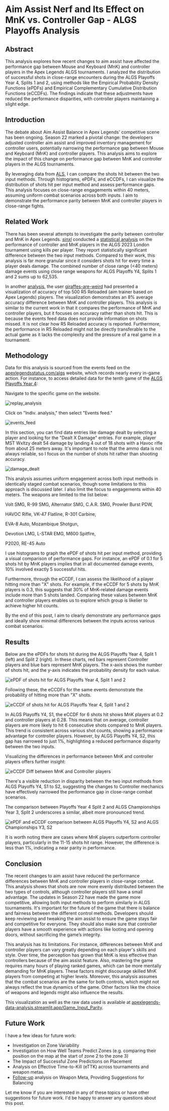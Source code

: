 # Aim Assist Nerf and Its Effect on MnK vs. Controller Gap - ALGS Playoffs Analysis

## Abstract

This analysis explores how recent changes to aim assist have affected the performance gap between Mouse and Keyboard (MnK) and controller players in the Apex Legends ALGS tournaments. I analyzed the distribution of successful shots in close-range encounters during the ALGS Playoffs Year 4, Splits 1 and 2, using methods like the Empirical Probability Density Functions (ePDFs) and Empirical Complementary Cumulative Distribution Functions (eCCDFs). The findings indicate that these adjustments have reduced the performance disparities, with controller players maintaining a slight edge. 

## Introduction

The debate about Aim Assist Balance in Apex Legends' competitive scene has been ongoing. Season 22 marked a pivotal change: the developers adjusted controller aim assist and improved inventory management for controller users, potentially narrowing the performance gap between Mouse and Keyboard (MnK) and controller players. This analysis aims to explore the impact of this change on performance gap between MnK and controller players in the ALGS tournaments. 

By leveraging data from [ALS](https://www.patreon.com/hugodev), I can compare the shots hit between the two input methods. Through histograms, ePDFs, and eCCDFs, I can visualize the distribution of shots hit per input method and assess performance gaps. This analysis focuses on close-range engagements within 40 meters, assuming uniform combat scenarios across both inputs. I aim to demonstrate the performance parity between MnK and controller players in close-range fights. 

## Related Work

There has been several attempts to investigate the parity between controller and MnK in Apex Legends. [_sinxl_](reddit.com/user/_sinxl_) conducted a [statistical analysis](reddit.com/r/CompetitiveApex/comments/10ywjdq/statistical_analysis_of_controllermk_at_algs/) on the performance of controller and MnK players in the ALGS 2023 London tournament using kills per player. They report statistically significant difference between the two input methods. Compared to their work, this analysis is far more granular since it considers shots hit for every time a player deals damage. The combined number of close range (<40 meters) damage events using close range weapons for ALGS Playoffs Y4, Splits 1 and 2 sums up to 62,535. 

In another [analysis](https://www.reddit.com/r/CompetitiveApex/comments/1azzuch/i_charted_out_the_kbm_vs_controller_accuracy_kd/?share_id=RmzGkqlhKSFpDgqNPVz0z), the user [giraffes-are-weird](https://www.reddit.com/user/giraffes-are-weird/) had presented a visualization of accuracy of top 500 R5 Reloaded (aim trainer based on Apex Legends) players. The visualization demonstrates an 8% average accuracy difference between MnK and controller players. This analysis is similar to the current work in that it compares the performance of MnK and controller players, but it focuses on accuracy rather than shots hit. This is because the events feed data does not provide information on shots missed. It is not clear how R5 Reloaded accuracy is reported. Furthermore, the performance in R5 Reloaded might not be directly transferable to the actual game as it lacks the complexity and the pressure of a real game in a tournament. 


## Methodology

Data for this analysis is sourced from the events feed on the [apexlegendsstatus.com/algs](apexlegendsstatus.com/algs) website, which records nearly every in-game action. For instance, to access detailed data for the tenth game of the [ALGS Playoffs Year 4](https://apexlegendsstatus.com/algs/Y4-Split2/ALGS-Playoffs/Global/Overview#tab-scoring):


Navigate to the specific game on the website.

![replay_analysis](https://github.com/mo-arvan/apexlegends-data-analysis/blob/main/docs/posts/mnk_vs_controller/images/10_replay_analysis.png?raw=true)


Click on "Indiv. analysis," then select "Events feed."

![events_feed](https://github.com/mo-arvan/apexlegends-data-analysis/blob/main/docs/posts/mnk_vs_controller/images/11_events_feed.png?raw=true)


In this section, you can find data entries like damage dealt by selecting a player and looking for the "Dealt X Damage" entries. For example, player MST Wxltzy dealt 54 damage by landing 4 out of 18 shots with a Havoc rifle from about 25 meters away. It's important to note that the ammo data is not always reliable, so I focus on the number of shots hit rather than shooting accuracy.

![damage_dealt](https://github.com/mo-arvan/apexlegends-data-analysis/blob/main/docs/posts/mnk_vs_controller/images/12_damage_events.png?raw=true)

This analysis assumes uniform engagement across both input methods in identically staged combat scenarios, though some limitations to this approach is discussed later. I also limit the focus to engagements within 40 meters. The weapons are limited to the list below:

Volt SMG,
R-99 SMG,
Alternator SMG,
C.A.R. SMG,
Prowler Burst PDW,

HAVOC Rifle,
VK-47 Flatline,
R-301 Carbine,

EVA-8 Auto,
Mozambique Shotgun,

Devotion LMG,
L-STAR EMG,
M600 Spitfire,

P2020,
RE-45 Auto

I use histograms to graph the ePDF of shots hit per input method, providing a visual comparison of performance gaps. For instance, an ePDF of 0.1 for 5 shots hit by MnK players implies that in all documented damage events, 10% involved exactly 5 successful hits.

Furthermore, through the eCCDF, I can assess the likelihood of a player hitting more than "X" shots. For example, if the eCCDF for 5 shots by MnK players is 0.3, this suggests that 30% of MnK-related damage events include more than 5 shots landed. Comparing these values between MnK and controller players enables us to explore which group is likelier to achieve higher hit counts.

By the end of this post, I aim to clearly demonstrate any performance gaps and ideally show minimal differences between the inputs across various combat scenarios.

## Results

Below are the ePDFs for shots hit during the ALGS Playoffs Year 4, Split 1 (left) and Split 2 (right). In these charts, red bars represent Controller players and blue bars represent MnK players. The x-axis shows the number of shots hit, and the y-axis indicates the probability density for each value.

![ePDF of shots hit for ALGS Playoffs Year 4, Split 1 and 2](https://github.com/mo-arvan/apexlegends-data-analysis/blob/main/docs/posts/mnk_vs_controller/images/13_epdf_algs_playoffs_y4s1_vs_y4s2.png?raw=true)

Following these, the eCCDFs for the same events demonstrate the probability of hitting more than "X" shots.


![eCCDF of shots hit for ALGS Playoffs Year 4, Split 1 and 2](https://github.com/mo-arvan/apexlegends-data-analysis/blob/main/docs/posts/mnk_vs_controller/images/14_eccdf_algs_playoffs_y4s1_vs_y4s2.png?raw=true)


In ALGS Playoffs Y4, S1, the eCCDF for 6 shots hit shows MnK players at 0.2 and controller players at 0.28. This means that on average, controller players are more likely to hit 6 consecutive shots compared to MnK players. This trend is consistent across various shot counts, showing a performance advantage for controller players. However, by ALGS Playoffs Y4, S2, this gap has narrowed to just 1%, highlighting a reduced performance disparity between the two inputs.

Visualizing the differences in performance between MnK and controller players offers further insight:

![eCCDF Diff between MnK and Controller players](https://github.com/mo-arvan/apexlegends-data-analysis/blob/main/docs/posts/mnk_vs_controller/images/15_eccdf_diff_algs_playoffs_y4s1_vs_y4s2.png?raw=true)

There's a visible reduction in disparity between the two input methods from ALGS Playoffs Y4, S1 to S2, suggesting the changes to Controller mechanics have effectively narrowed the performance gap in close-range combat scenarios.

The comparison between Playoffs Year 4 Split 2 and ALGS Championships Year 3, Split 2 underscores a similar, albeit more pronounced trend.

![ePDF and eCCDF comparison between ALGS Playoffs Y4, S2 and ALGS Championships Y3, S2](https://github.com/mo-arvan/apexlegends-data-analysis/blob/main/docs/posts/mnk_vs_controller/images/16_eccdf_diff_algs_champs_y3s2_vs_playoffs_y4s2.png?raw=true)

It is worth noting there are cases where MnK players outperform controller players, particularly in the 11-15 shots hit range. However, the difference is less than 1%, indicating a near parity in performance.

## Conclusion

The recent changes to aim assist have reduced the performance differences between MnK and controller players in close-range combat. This analysis shows that shots are now more evenly distributed between the two types of controls, although controller players still have a small advantage. The updates in Season 22 have made the game more competitive, allowing both input methods to perform similarly in ALGS tournaments. It's important for the future of the game that there is balance and fairness between the different control methods. Developers should keep reviewing and tweaking the aim assist to ensure the game stays fair and competitive for everyone. They should also make sure that controller players have a smooth experience with actions like looting and opening doors, without sacrificing the game’s integrity.

This analysis has its limitations. For instance, differences between MnK and controller players can vary greatly depending on each player's skills and style. Over time, the perception has grown that MnK is less effective than controllers because of the aim assist feature. Also, mastering the game requires many hours of playing ranked games, which can be more mentally demanding for MnK players. These factors might discourage skilled MnK players from competing at higher levels. Moreover, this analysis assumes that the combat scenarios are the same for both controls, which might not always reflect the true dynamics of the game. Other factors like the choice of weapons and legends might also influence the results.

This visualization as well as the raw data used is available at [apexlegends-data-analysis.streamlit.app/Game_Input_Parity](https://apexlegends-data-analysis.streamlit.app/Game_Input_Parity).


## Future Work 

I have a few ideas for future work:

- Investigation on Zone Variability 
- Investigation on How Well Teams Predict Zones (e.g. comparing their position on the map at the start of zone 2 to the zone 3)
- The Impact of Successful Zone Predictions on Placement
- Analysis on Effective Time-to-Kill (eTTK) across tournaments and weapon metas. 
- [Follow-up](https://www.reddit.com/r/CompetitiveApex/comments/1enhlsn/apex_legends_s22_shockwave_weapon_meta_mnk_vs/) analysis on Weapon Meta, Providing Suggestions for Balancing

Let me know if you are interested in any of these topics or have other suggestions for future work. I'd be happy to answer any questions about this post. 